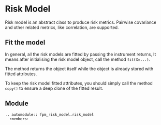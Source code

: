# Risk Model

Risk model is an abstract class to produce risk metrics. Pairwise
covariance and other related metrics, like correlation, are
supported.

## Fit the model

In general, all the risk models are fitted by passing the instrument
returns, It means after initialising the risk model object, call
the method `fit(X=...)`.

The method returns the object itself while the object is already
stored with fitted attributes.

To keep the risk model fitted attributes, you should simply call
the method `copy()` to ensure a deep clone of the fitted result.

## Module

```{eval-rst}
.. automodule:: fpm_risk_model.risk_model
  :members:
```
